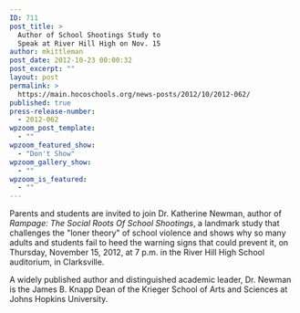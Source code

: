 ```yaml
---
ID: 711
post_title: >
  Author of School Shootings Study to
  Speak at River Hill High on Nov. 15
author: mkittleman
post_date: 2012-10-23 00:00:32
post_excerpt: ""
layout: post
permalink: >
  https://main.hocoschools.org/news-posts/2012/10/2012-062/
published: true
press-release-number:
  - 2012-062
wpzoom_post_template:
  - ""
wpzoom_featured_show:
  - "Don't Show"
wpzoom_gallery_show:
  - ""
wpzoom_is_featured:
  - ""
---
```

Parents and students are invited to join Dr. Katherine Newman, author of <em>Rampage: The Social Roots Of School Shootings</em>, a landmark study that challenges the "loner theory" of school violence and shows why so many adults and students fail to heed the warning signs that could prevent it, on Thursday, November 15, 2012, at 7 p.m. in the River Hill High School auditorium, in Clarksville.

A widely published author and distinguished academic leader, Dr. Newman is the James B. Knapp Dean of the Krieger School of Arts and Sciences at Johns Hopkins University.